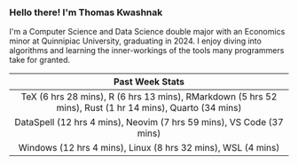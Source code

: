 
### Hello there! I'm Thomas Kwashnak

I'm a Computer Science and Data Science double major with an Economics
minor at Quinnipiac University, graduating in 2024.
I enjoy diving into algorithms and learning the inner-workings of the tools
many programmers take for granted.

| Past Week Stats |
| :---: |
| TeX (6 hrs 28 mins), R (6 hrs 13 mins), RMarkdown (5 hrs 52 mins), Rust (1 hr 14 mins), Quarto (34 mins) |
| DataSpell (12 hrs 4 mins), Neovim (7 hrs 59 mins), VS Code (37 mins) |
| Windows (12 hrs 4 mins), Linux (8 hrs 32 mins), WSL (4 mins) |

